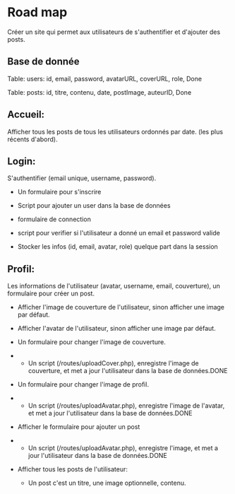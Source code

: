 # Road map

Créer un site qui permet aux utilisateurs de s'authentifier et d'ajouter des posts.

## Base de donnée

Table: users: id, email, password, avatarURL, coverURL, role, Done 

Table: posts: id, titre, contenu, date, postImage, auteurID, Done


## Accueil: 

Afficher tous les posts de tous les utilisateurs ordonnés par date. (les plus récents d'abord).


## Login: 

S'authentifier (email unique, username, password).
- Un formulaire pour s'inscrire 
- Script pour ajouter un user dans la base de données 

- formulaire de connection 
- script pour verifier si l'utilisateur a donné un email et password valide 
- Stocker les infos (id, email, avatar, role) quelque part dans la session 


## Profil: 
Les informations de l'utilisateur (avatar, username, email, couverture), un formulaire pour créer un post.

- Afficher l'image de couverture de l'utilisateur, sinon afficher une image par défaut. 
- Afficher l'avatar de l'utilisateur, sinon afficher une image par défaut. 

- Un formulaire pour changer l'image de couverture.
- - Un script (/routes/uploadCover.php), enregistre l'image de couverture, et met a jour l'utilisateur dans la base de données.DONE

- Un formulaire pour changer l'image de profil.
- - Un script (/routes/uploadAvatar.php), enregistre l'image de l'avatar, et met a jour l'utilisateur dans la base de données.DONE

- Afficher le formulaire pour ajouter un post
- - Un script (/routes/uploadAvatar.php), enregistre l'image, et met a jour l'utilisateur dans la base de données.DONE

- Afficher tous les posts de l'utilisateur:
    - Un post c'est un titre, une image optionnelle, contenu.


